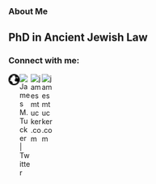### About Me

## PhD in Ancient Jewish Law

### Connect with me:

[<img align="left" alt="jamesmtucker.com" width="22px" src="https://raw.githubusercontent.com/iconic/open-iconic/master/svg/globe.svg" />][website]
[<img align="left" alt="James M. Tucker | Twitter" width="22px" src="https://cdn.jsdelivr.net/npm/simple-icon@v3/icons/twitter.svg" />][twitter]
[<img align="left" alt="jamesmtucker.com" width="22px" src="https://cdn.jsdelivr.net/npm/simple-icon@v3/icons/linkedin.svg" />][linkedin]
[<img align="left" alt="jamesmtucker.com" width="22px" src="https://cdn.jsdelivr.net/npm/simple-icon@v3/icons/academia.svg" />][academia]

<br />
<br />

[website]: https://jamesmtucker.com
[twitter]: https://twitter.com/James_M_Tucker
[linkedin]: https://www.linkedin.com/in/james-m-tucker-7082251b0/
[academia]: https://utoronto.academia.edu/JamesTucker
